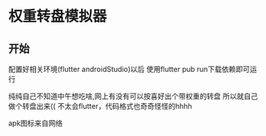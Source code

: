 # 权重转盘模拟器

## 开始

配置好相关环境(flutter androidStudio)以后
使用flutter pub run下载依赖即可运行

纯纯自己不知道中午想吃啥,网上有没有可以按喜好出个带权重的转盘
所以就自己做个转盘出来((
不太会flutter，代码格式也奇奇怪怪的hhhh

apk图标来自网络
